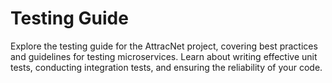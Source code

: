 # Testing Guide

Explore the testing guide for the AttracNet project, covering best practices and guidelines for testing microservices. Learn about writing effective unit tests, conducting integration tests, and ensuring the reliability of your code.
